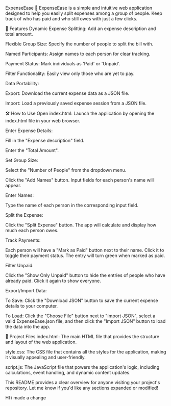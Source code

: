 ExpenseEase 💸
ExpenseEase is a simple and intuitive web application designed to help you easily split expenses among a group of people. Keep track of who has paid and who still owes with just a few clicks.

🚀 Features
Dynamic Expense Splitting: Add an expense description and total amount.

Flexible Group Size: Specify the number of people to split the bill with.

Named Participants: Assign names to each person for clear tracking.

Payment Status: Mark individuals as 'Paid' or 'Unpaid'.

Filter Functionality: Easily view only those who are yet to pay.

Data Portability:

Export: Download the current expense data as a JSON file.

Import: Load a previously saved expense session from a JSON file.

🛠️ How to Use
Open index.html: Launch the application by opening the index.html file in your web browser.

Enter Expense Details:

Fill in the "Expense description" field.

Enter the "Total Amount".

Set Group Size:

Select the "Number of People" from the dropdown menu.

Click the "Add Names" button. Input fields for each person's name will appear.

Enter Names:

Type the name of each person in the corresponding input field.

Split the Expense:

Click the "Split Expense" button. The app will calculate and display how much each person owes.

Track Payments:

Each person will have a "Mark as Paid" button next to their name. Click it to toggle their payment status. The entry will turn green when marked as paid.

Filter Unpaid:

Click the "Show Only Unpaid" button to hide the entries of people who have already paid. Click it again to show everyone.

Export/Import Data:

To Save: Click the "Download JSON" button to save the current expense details to your computer.

To Load: Click the "Choose File" button next to "Import JSON", select a valid ExpenseEase.json file, and then click the "Import JSON" button to load the data into the app.

📂 Project Files
index.html: The main HTML file that provides the structure and layout of the web application.

style.css: The CSS file that contains all the styles for the application, making it visually appealing and user-friendly.

script.js: The JavaScript file that powers the application's logic, including calculations, event handling, and dynamic content updates.

This README provides a clear overview for anyone visiting your project's repository. Let me know if you'd like any sections expanded or modified!


HI i made a change